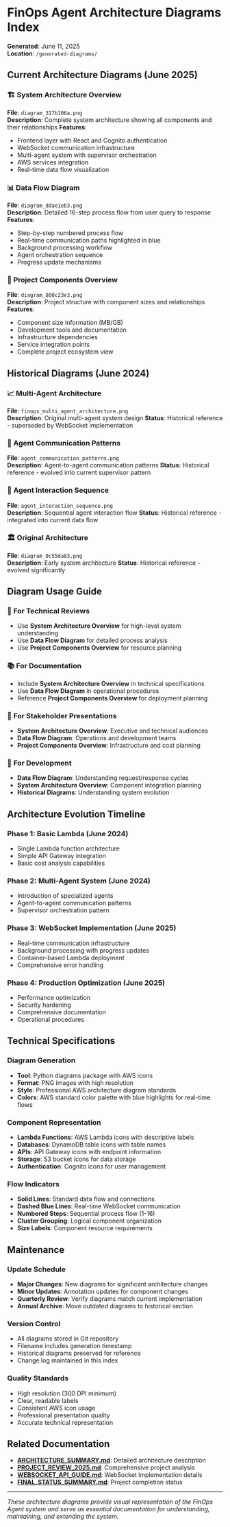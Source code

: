 # FinOps Agent Architecture Diagrams Index

**Generated**: June 11, 2025  
**Location**: `/generated-diagrams/`

## Current Architecture Diagrams (June 2025)

### 🏗️ **System Architecture Overview**
**File**: `diagram_317b106a.png`  
**Description**: Complete system architecture showing all components and their relationships
**Features**:
- Frontend layer with React and Cognito authentication
- WebSocket communication infrastructure
- Multi-agent system with supervisor orchestration
- AWS services integration
- Real-time data flow visualization

### 📊 **Data Flow Diagram**
**File**: `diagram_ddae1eb3.png`  
**Description**: Detailed 16-step process flow from user query to response
**Features**:
- Step-by-step numbered process flow
- Real-time communication paths highlighted in blue
- Background processing workflow
- Agent orchestration sequence
- Progress update mechanisms

### 🔧 **Project Components Overview**
**File**: `diagram_800c23e3.png`  
**Description**: Project structure with component sizes and relationships
**Features**:
- Component size information (MB/GB)
- Development tools and documentation
- Infrastructure dependencies
- Service integration points
- Complete project ecosystem view

## Historical Diagrams (June 2024)

### 📈 **Multi-Agent Architecture**
**File**: `finops_multi_agent_architecture.png`  
**Description**: Original multi-agent system design
**Status**: Historical reference - superseded by WebSocket implementation

### 🔄 **Agent Communication Patterns**
**File**: `agent_communication_patterns.png`  
**Description**: Agent-to-agent communication patterns
**Status**: Historical reference - evolved into current supervisor pattern

### 🎯 **Agent Interaction Sequence**
**File**: `agent_interaction_sequence.png`  
**Description**: Sequential agent interaction flow
**Status**: Historical reference - integrated into current data flow

### 🏛️ **Original Architecture**
**File**: `diagram_0c55da83.png`  
**Description**: Early system architecture
**Status**: Historical reference - evolved significantly

## Diagram Usage Guide

### 🎯 **For Technical Reviews**
- Use **System Architecture Overview** for high-level system understanding
- Use **Data Flow Diagram** for detailed process analysis
- Use **Project Components Overview** for resource planning

### 📚 **For Documentation**
- Include **System Architecture Overview** in technical specifications
- Use **Data Flow Diagram** in operational procedures
- Reference **Project Components Overview** for deployment planning

### 👥 **For Stakeholder Presentations**
- **System Architecture Overview**: Executive and technical audiences
- **Data Flow Diagram**: Operations and development teams
- **Project Components Overview**: Infrastructure and cost planning

### 🔧 **For Development**
- **Data Flow Diagram**: Understanding request/response cycles
- **System Architecture Overview**: Component integration planning
- **Historical Diagrams**: Understanding system evolution

## Architecture Evolution Timeline

### **Phase 1: Basic Lambda (June 2024)**
- Single Lambda function architecture
- Simple API Gateway integration
- Basic cost analysis capabilities

### **Phase 2: Multi-Agent System (June 2024)**
- Introduction of specialized agents
- Agent-to-agent communication patterns
- Supervisor orchestration pattern

### **Phase 3: WebSocket Implementation (June 2025)**
- Real-time communication infrastructure
- Background processing with progress updates
- Container-based Lambda deployment
- Comprehensive error handling

### **Phase 4: Production Optimization (June 2025)**
- Performance optimization
- Security hardening
- Comprehensive documentation
- Operational procedures

## Technical Specifications

### **Diagram Generation**
- **Tool**: Python diagrams package with AWS icons
- **Format**: PNG images with high resolution
- **Style**: Professional AWS architecture diagram standards
- **Colors**: AWS standard color palette with blue highlights for real-time flows

### **Component Representation**
- **Lambda Functions**: AWS Lambda icons with descriptive labels
- **Databases**: DynamoDB table icons with table names
- **APIs**: API Gateway icons with endpoint information
- **Storage**: S3 bucket icons for data storage
- **Authentication**: Cognito icons for user management

### **Flow Indicators**
- **Solid Lines**: Standard data flow and connections
- **Dashed Blue Lines**: Real-time WebSocket communication
- **Numbered Steps**: Sequential process flow (1-16)
- **Cluster Grouping**: Logical component organization
- **Size Labels**: Component resource requirements

## Maintenance

### **Update Schedule**
- **Major Changes**: New diagrams for significant architecture changes
- **Minor Updates**: Annotation updates for component changes
- **Quarterly Review**: Verify diagrams match current implementation
- **Annual Archive**: Move outdated diagrams to historical section

### **Version Control**
- All diagrams stored in Git repository
- Filename includes generation timestamp
- Historical diagrams preserved for reference
- Change log maintained in this index

### **Quality Standards**
- High resolution (300 DPI minimum)
- Clear, readable labels
- Consistent AWS icon usage
- Professional presentation quality
- Accurate technical representation

## Related Documentation

- **[ARCHITECTURE_SUMMARY.md](ARCHITECTURE_SUMMARY.md)**: Detailed architecture description
- **[PROJECT_REVIEW_2025.md](PROJECT_REVIEW_2025.md)**: Comprehensive project analysis
- **[WEBSOCKET_API_GUIDE.md](WEBSOCKET_API_GUIDE.md)**: WebSocket implementation details
- **[FINAL_STATUS_SUMMARY.md](FINAL_STATUS_SUMMARY.md)**: Project completion status

---

*These architecture diagrams provide visual representation of the FinOps Agent system and serve as essential documentation for understanding, maintaining, and extending the system.*
